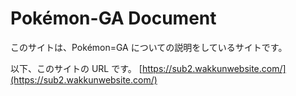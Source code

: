 # Pokémon-GA Document

このサイトは、Pokémon=GA についての説明をしているサイトです。

以下、このサイトの URL です。
[https://sub2.wakkunwebsite.com/](https://sub2.wakkunwebsite.com/)
